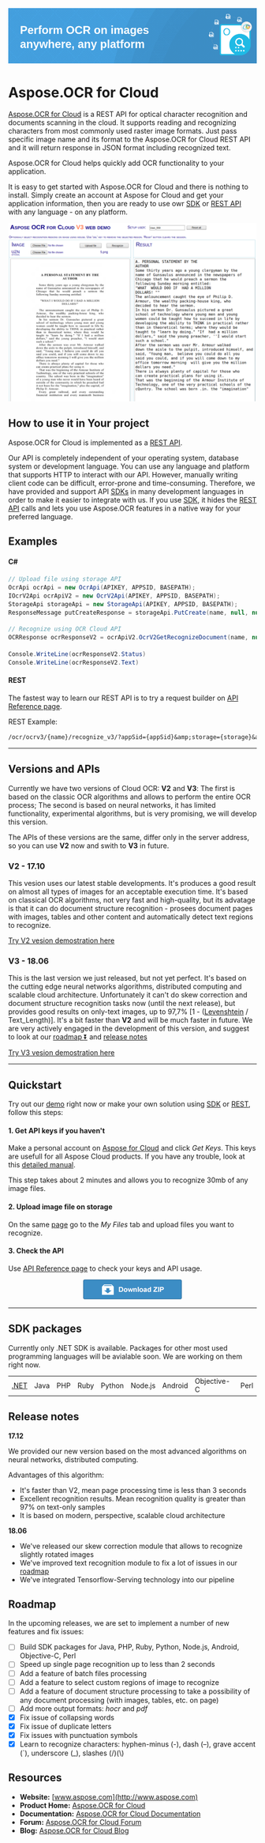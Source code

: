 <img src="Docs/Resources/heading.png">

# Aspose.OCR for Cloud

[Aspose.OCR for Cloud](https://products.aspose.cloud/ocr/cloud) is a REST API for optical character recognition and documents scanning in the cloud. It supports reading and recognizing characters from most commonly used raster image formats. Just pass specific image name and its format to the Aspose.OCR for Cloud REST API and it will return response in JSON format including recognized text.

Aspose.OCR for Cloud helps quickly add OCR functionality to your application.

It is easy to get started with Aspose.OCR for Cloud and there is nothing to install. Simply create an account at Aspose for Cloud and get your application information, then you are ready to use owr [SDK](#sdk-packages) or [REST API](#rest) with any language - on any platform.

<a title="GOTO WEB DEMO" href="http://saltov-gpu-3.dynabic.com:8084/">
  <img src="Docs/Resources/demo_preview.png">
</a>

## How to use it in Your project

Aspose.OCR for Cloud is implemented as a [REST API](#rest).

Our API is completely independent of your operating system, database system or development language. You can use any language and platform that supports HTTP to interact with our API. However, manually writing client code can be difficult, error-prone and time-consuming. Therefore, we have provided and support API [SDKs](#sdk-packages) in many development languages in order to make it easier to integrate with us.
If you use [SDK](#sdk-packages), it hides the [REST API](#rest) calls and lets you use Aspose.OCR features in a native way for your preferred language.

## Examples

#### C#

```csharp
// Upload file using storage API
OcrApi ocrApi = new OcrApi(APIKEY, APPSID, BASEPATH);
IOcrV2Api ocrApiV2 = new OcrV2Api(APIKEY, APPSID, BASEPATH);
StorageApi storageApi = new StorageApi(APIKEY, APPSID, BASEPATH);
ResponseMessage putCreateResponse = storageApi.PutCreate(name, null, null, System.IO.File.ReadAllBytes(Path.Combine(DataFolder, name)));

// Recognize using OCR Cloud API
OCRResponse ocrResponseV2 = ocrApiV2.OcrV2GetRecognizeDocument(name, null, null);

Console.WriteLine(ocrResponseV2.Status)
Console.WriteLine(ocrResponseV2.Text)
```

#### REST

The fastest way to learn our REST API is to try a request builder on [API Reference page](https://apireference.aspose.cloud/ocr/).

REST Example:

```REST
/ocr/ocrv3/{name}/recognize_v3/?appSid={appSid}&amp;storage={storage}&amp;folder={folder}
```

_________________________

## Versions and APIs

Currently we have two versions of Cloud OCR: **V2** and **V3**: The first is based on the classic OCR algorithms and allows to perform the entire OCR process; The second is based on neural networks, it has limited functionality, experimental algorithms, but is very promising, we will develop this version.

The APIs of these versions are the same, differ only in the server address, so you can use **V2** now and swith to **V3** in future.

### V2 - 17.10

This vesion uses our latest stable developments. It's produces a good result on almost all types of images for an acceptable execution time. It's based on classical OCR algorithms, not very fast and high-quality, but its advatage is that it can do document structure recognition - prosees document pages with images, tables and other content and automatically detect text regions to recognize.

[Try V2 vesion demostration here](http://saltov-gpu-3.dynabic.com:8083/)

### V3 - 18.06

This is the last version we just released, but not yet perfect. It's based on the cutting edge neural networks algorithms, distributed computing and scalable cloud architecture. Unfortunately it can't do skew correction and document structure recognition tasks now (until the next release), but provides good results on only-text images, up to 97,7% [1 - ([Levenshtein](https://en.wikipedia.org/wiki/Levenshtein_distance) / Text_Length)]. It's a bit faster than **V2** and will be much faster in future.
We are very actively engaged in the development of this version, and suggest to look at our [roadmap :arrow_double_down:](#roadmap) and [release notes](#release-notes)

[Try V3 vesion demostration here](http://saltov-gpu-3.dynabic.com:8084/)

_________________________

## Quickstart

Try out our [demo](http://saltov-gpu-3.dynabic.com:8083/) right now or make your own solution using [SDK](#sdk-packages) or [REST](#rest), follow this steps:

#### 1. Get API keys if you haven't

Make a personal account on [Aspose for Cloud](https://dashboard.aspose.cloud/#/) and click _Get Keys_. This keys are usefull for all Aspose Cloud products. If you have any trouble, look at this [detailed manual](https://docs.aspose.cloud/display/totalcloud/Create+New+App+and+Get+App+Key+and+SID).

This step takes about 2 minutes and allows you to recognize 30mb of any image files.

#### 2. Upload image file on storage

On the same [page](https://dashboard.aspose.cloud/#/files) go to the _My Files_ tab and upload files you want to recognize.

#### 3. Check the API

Use [API Reference page](https://apireference.aspose.cloud/ocr/) to check your keys and API usage.

<p align="center">
  <a title="Download ZIP" href="https://github.com/asposecloud/Aspose.OCR-Cloud/archive/master.zip">
     <img src="Docs/Resources/download.png" />
  </a>
</p>

_________________________

## SDK packages

Currently only .NET SDK is available. Packages for other most used programming languages will be avialable soon. We are working on them right now.

||||||||||
|-------|----------|-------|-------|-------|---------|---------|----------|-------|
|[.NET](/SDK_V3/SDK/Aspose.OCR-Cloud-SDK-for-.NET)|Java|PHP|Ruby|Python|Node.js|Android|Objective-C|Perl|

## Release notes
**17.12** 

We provided our new version based on the most advanced algorithms on neural networks, distributed computing.

Advantages of this algorithm:
- It's faster than V2, mean page processing time is less than 3 seconds
- Excellent recognition results. Mean recognition quality is greater than 97% on text-only samples
- It is based on modern, perspective, scalable cloud architecture

**18.06**

- We've released our skew correction module that allows to recognize slightly rotated images
- We've improved text recognition module to fix a lot of issues in our [roadmap](#roadmap)
- We've integrated Tensorflow-Serving technology into our pipeline

## Roadmap

In the upcoming releases, we are set to implement a number of new features and fix issues:

- [ ] Build SDK packages for Java, PHP, Ruby, Python, Node.js, Android, Objective-C, Perl
- [ ] Speed up single page recognition up to  less than 2 seconds
- [ ] Add a feature of batch files processing
- [ ] Add a feature to select custom regions of image to recognize
- [ ] Add a feature of document structure processing to take a possibility of any document processing (with images, tables, etc. on page)
- [ ] Add more output formats: _hocr_ and _pdf_
- [x] Fix issue of collapsing words
- [x] Fix issue of duplicate letters
- [x] Fix issues with punctuation symbols
- [x] Learn to recognize characters: hyphen-minus (-), dash (–), grave accent (`), underscore (_), slashes (/)(\\)

## Resources

- **Website:** [www.aspose.com](http://www.aspose.com)
- **Product Home:** [Aspose.OCR for Cloud](https://products.aspose.cloud/ocr/cloud)
- **Documentation:** [Aspose.OCR for Cloud Documentation](http://www.aspose.com/docs/display/ocrcloud)
- **Forum:** [Aspose.OCR for Cloud Forum](http://www.aspose.com/community/forums/aspose.ocr-product-family/493/showforum.aspx)
- **Blog:** [Aspose.OCR for Cloud Blog](http://www.aspose.com/blogs/aspose-products/aspose-ocr-product-family.html)
